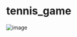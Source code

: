 # tennis_game
![image](https://github.com/qcd126/tennis_game/assets/128008018/7acd513f-3a0e-4bb5-be8a-cab3359e3b97)


